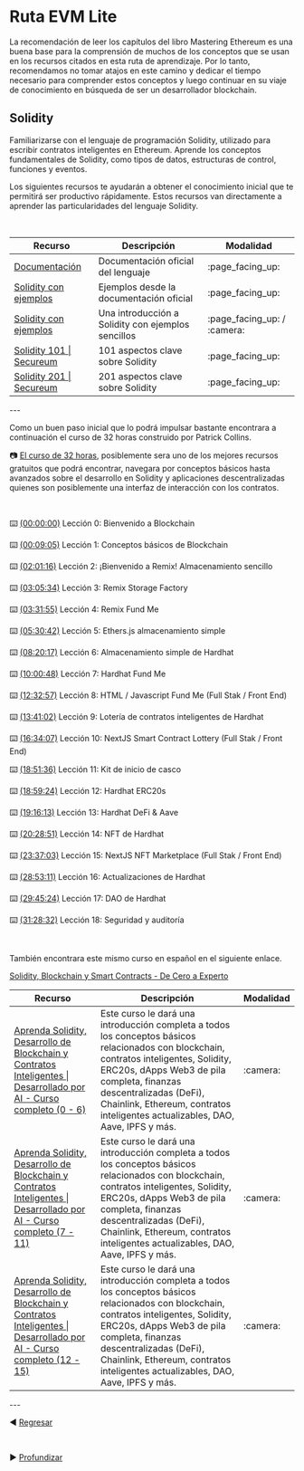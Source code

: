 
# **Ruta EVM Lite**

La recomendación de leer los capítulos del libro Mastering Ethereum es una buena base para la comprensión de muchos de los conceptos que se usan en los recursos citados en esta ruta de aprendizaje. Por lo tanto, recomendamos no tomar atajos en este camino y dedicar el tiempo necesario para comprender estos conceptos y luego continuar en su viaje de conocimiento en búsqueda de ser un desarrollador blockchain.


## **Solidity**

Familiarizarse con el lenguaje de programación Solidity, utilizado para escribir contratos inteligentes en Ethereum. Aprende los conceptos fundamentales de Solidity, como tipos de datos, estructuras de control, funciones y eventos.

Los siguientes recursos te ayudarán a obtener el conocimiento inicial que te permitirá ser productivo rápidamente. Estos recursos van directamente a aprender las particularidades del lenguaje Solidity.

<br>
<table>
  <thead>
    <tr>
      <th>Recurso</th>
      <th>Descripción</th>
      <th>Modalidad</th>
    </tr>
  </thead>
  <tbody>
    <tr>
      <td><a href="https://docs.soliditylang.org/en/latest/">Documentación</a></td>
      <td>
        Documentación oficial del lenguaje
      </td>
      <td>:page_facing_up:</td>
    </tr>
    <tr>
      <td><a href="https://docs.soliditylang.org/en/latest/solidity-by-example.html">Solidity con ejemplos</a></td>
      <td>Ejemplos desde la documentación oficial</td>
      <td>:page_facing_up:</td>
    </tr>
    <tr>
      <td><a href="https://solidity-by-example.org/">Solidity con ejemplos</a></td>
      <td>Una introducción a Solidity con ejemplos sencillos</td>
      <td>:page_facing_up: / :camera:</td>
    </tr>
    <tr>
      <td><a href="https://secureum.substack.com/p/solidity-101">Solidity 101 | Secureum</a></td>
      <td>101 aspectos clave sobre Solidity</td>
      <td>:page_facing_up:</td>
    </tr>
    <tr>
      <td><a href="https://secureum.substack.com/p/solidity-201">Solidity 201 | Secureum</a></td>
      <td>201 aspectos clave sobre Solidity</td>
      <td>:page_facing_up:</td>
    </tr>
  </tbody>
</table>
---

<br>

Como un buen paso inicial que lo podrá impulsar bastante encontrara a continuación el curso de 32 horas construido por Patrick Collins.


:camera:  [El curso de 32 horas](https://www.youtube.com/watch?v=gyMwXuJrbJQ&t=16700s), posiblemente sera uno de los mejores recursos gratuitos que podrá encontrar, navegara por conceptos básicos hasta avanzados sobre el desarrollo en Solidity y aplicaciones descentralizadas quienes son posiblemente una interfaz de interacción con los contratos.

<br>

⌨️ [(00:00:00)](https://www.youtube.com/watch?v=gyMwXuJrbJQ&t=0s) Lección 0: Bienvenido a Blockchain

⌨️ [(00:09:05)](https://www.youtube.com/watch?v=gyMwXuJrbJQ&t=545s) Lección 1: Conceptos básicos de Blockchain

⌨️ [(02:01:16)](https://www.youtube.com/watch?v=gyMwXuJrbJQ&t=7276s) Lección 2: ¡Bienvenido a Remix! Almacenamiento sencillo

⌨️ [(03:05:34)](https://www.youtube.com/watch?v=gyMwXuJrbJQ&t=11134s) Lección 3: Remix Storage Factory

⌨️ [(03:31:55)](https://www.youtube.com/watch?v=gyMwXuJrbJQ&t=12715s) Lección 4: Remix Fund Me

⌨️ [(05:30:42)](https://www.youtube.com/watch?v=gyMwXuJrbJQ&t=19842s) Lección 5: Ethers.js almacenamiento simple

⌨️ [(08:20:17)](https://www.youtube.com/watch?v=gyMwXuJrbJQ&t=30017s) Lección 6: Almacenamiento simple de Hardhat

⌨️ [(10:00:48)](https://www.youtube.com/watch?v=gyMwXuJrbJQ&t=36048s) Lección 7: Hardhat Fund Me

⌨️ [(12:32:57)](https://www.youtube.com/watch?v=gyMwXuJrbJQ&t=45177s) Lección 8: HTML / Javascript Fund Me (Full Stak / Front End)

⌨️ [(13:41:02)](https://www.youtube.com/watch?v=gyMwXuJrbJQ&t=49262s) Lección 9: Lotería de contratos inteligentes de Hardhat

⌨️ [(16:34:07)](https://www.youtube.com/watch?v=gyMwXuJrbJQ&t=59647s) Lección 10: NextJS Smart Contract Lottery (Full Stak / Front End)

⌨️ [(18:51:36)](https://www.youtube.com/watch?v=gyMwXuJrbJQ&t=67896s) Lección 11: Kit de inicio de casco

⌨️ [(18:59:24)](https://www.youtube.com/watch?v=gyMwXuJrbJQ&t=68364s) Lección 12: Hardhat ERC20s

⌨️ [(19:16:13)](https://www.youtube.com/watch?v=gyMwXuJrbJQ&t=69373s) Lección 13: Hardhat DeFi & Aave

⌨️ [(20:28:51)](https://www.youtube.com/watch?v=gyMwXuJrbJQ&t=73731s) Lección 14: NFT de Hardhat

⌨️ [(23:37:03)](https://www.youtube.com/watch?v=gyMwXuJrbJQ&t=85023s) Lección 15: NextJS NFT Marketplace (Full Stak / Front End)

⌨️ [(28:53:11)](https://www.youtube.com/watch?v=gyMwXuJrbJQ&t=103991s) Lección 16: Actualizaciones de Hardhat

⌨️ [(29:45:24)](https://www.youtube.com/watch?v=gyMwXuJrbJQ&t=107124s) Lección 17: DAO de Hardhat

⌨️ [(31:28:32)](https://www.youtube.com/watch?v=gyMwXuJrbJQ&t=113312s) Lección 18: Seguridad y auditoría

<br>

También encontrara este mismo curso en español en el siguiente enlace.


[Solidity, Blockchain y Smart Contracts - De Cero a Experto](https://www.youtube.com/watch?v=yN3zpI3sNAE&t=13775s)

<table>
  <thead>
    <tr>
      <th>Recurso</th>
      <th>Descripción</th>
      <th>Modalidad</th>
    </tr>
  </thead>
  <tbody>
    <tr>
      <td>
        <a href="https://www.youtube.com/watch?v=umepbfKp5rI&t=5s">Aprenda Solidity, Desarrollo de Blockchain y Contratos Inteligentes | Desarrollado por AI - Curso completo (0 - 6)</a>
      </td>
      <td>
        Este curso le dará una introducción completa a todos los conceptos básicos relacionados con blockchain, contratos inteligentes, Solidity, ERC20s, dApps Web3 de pila completa, finanzas descentralizadas (DeFi), Chainlink, Ethereum, contratos inteligentes actualizables, DAO, Aave, IPFS y más.
      </td>
      <td>:camera:</td>
    </tr>
    <tr>
      <td>
        <a href="https://www.youtube.com/watch?v=sas02qSFZ74">Aprenda Solidity, Desarrollo de Blockchain y Contratos Inteligentes | Desarrollado por AI - Curso completo (7 - 11)</a>
      </td>
      <td>
        Este curso le dará una introducción completa a todos los conceptos básicos relacionados con blockchain, contratos inteligentes, Solidity, ERC20s, dApps Web3 de pila completa, finanzas descentralizadas (DeFi), Chainlink, Ethereum, contratos inteligentes actualizables, DAO, Aave, IPFS y más.
      </td>
      <td>:camera:</td>
    </tr>
    <tr>
      <td>
        <a href="https://www.youtube.com/watch?v=wUjYK5gwNZs&t=4104s">Aprenda Solidity, Desarrollo de Blockchain y Contratos Inteligentes | Desarrollado por AI - Curso completo (12 - 15)</a>
      </td>
      <td>
        Este curso le dará una introducción completa a todos los conceptos básicos relacionados con blockchain, contratos inteligentes, Solidity, ERC20s, dApps Web3 de pila completa, finanzas descentralizadas (DeFi), Chainlink, Ethereum, contratos inteligentes actualizables, DAO, Aave, IPFS y más.
      </td>
      <td>:camera:</td>
    </tr>
  </tbody>
</table>
---
<br>


:arrow_backward: [Regresar](../../desarrollo_contratos/blockchain_publicas/EVM.md)

<br>

:arrow_forward: [Profundizar](./EVM_Completa.md)